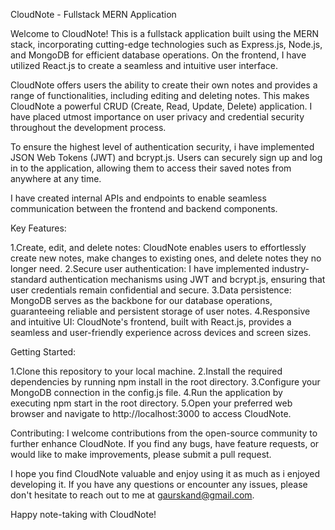 CloudNote - Fullstack MERN Application

Welcome to CloudNote! This is a fullstack application built using the MERN stack, incorporating cutting-edge technologies such as Express.js, Node.js, and MongoDB for efficient database operations. On the frontend, I have utilized React.js to create a seamless and intuitive user interface.

CloudNote offers users the ability to create their own notes and provides a range of functionalities, including editing and deleting notes. This makes CloudNote a powerful CRUD (Create, Read, Update, Delete) application. I have placed utmost importance on user privacy and credential security throughout the development process.

To ensure the highest level of authentication security, i have implemented JSON Web Tokens (JWT) and bcrypt.js. Users can securely sign up and log in to the application, allowing them to access their saved notes from anywhere at any time.

I have created internal APIs and endpoints to enable seamless communication between the frontend and backend components. 

Key Features:

1.Create, edit, and delete notes: CloudNote enables users to effortlessly create new notes, make changes to existing ones, and delete notes they no longer need.
2.Secure user authentication: I have implemented industry-standard authentication mechanisms using JWT and bcrypt.js, ensuring that user credentials remain confidential and secure.
3.Data persistence: MongoDB serves as the backbone for our database operations, guaranteeing reliable and persistent storage of user notes.
4.Responsive and intuitive UI: CloudNote's frontend, built with React.js, provides a seamless and user-friendly experience across devices and screen sizes.

Getting Started:

1.Clone this repository to your local machine.
2.Install the required dependencies by running npm install in the root directory.
3.Configure your MongoDB connection in the config.js file.
4.Run the application by executing npm start in the root directory.
5.Open your preferred web browser and navigate to http://localhost:3000 to access CloudNote.

Contributing:
I welcome contributions from the open-source community to further enhance CloudNote. If you find any bugs, have feature requests, or would like to make improvements, please submit a pull request.

I hope you find CloudNote valuable and enjoy using it as much as i enjoyed developing it. If you have any questions or encounter any issues, please don't hesitate to reach out to me at gaurskand@gmail.com.

Happy note-taking with CloudNote!
